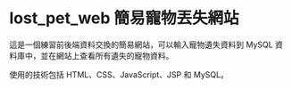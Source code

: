 # lost_pet_web 簡易寵物丟失網站

這是一個練習前後端資料交換的簡易網站，可以輸入寵物遺失資料到 MySQL 資料庫中，並在網站上查看所有遺失的寵物資料。

使用的技術包括 HTML、CSS、JavaScript、JSP 和 MySQL。
